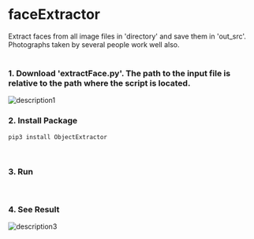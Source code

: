 # faceExtractor

Extract faces from all image files in 'directory' and save them in 'out_src'.<br/>
Photographs taken by several people work well also.<br/><br/>


### 1. Download 'extractFace.py'. The path to the input file is relative to the path where the script is located.
![description1](https://github.com/chanhee13p/faceExtractor/blob/master/screenshots/screenshot1.png)
&nbsp;


### 2. Install Package
```
pip3 install ObjectExtractor
```
&nbsp;

### 3. Run
&nbsp;

### 4. See Result
![description3](https://github.com/chanhee13p/faceExtractor/blob/master/screenshots/screenshot2.png)
&nbsp;
